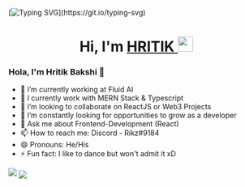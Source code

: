 [![Typing SVG](https://readme-typing-svg.herokuapp.com?size=24&width=600&lines=Welcome+To+HRITIK's+GitHub+Profile!)](https://git.io/typing-svg)

<h1 align="center">Hi, I'm <a href="https://www.linkedin.com/in/hritikbakshi/" target="_blank"> HRITIK </a> <img src="https://raw.githubusercontent.com/MartinHeinz/MartinHeinz/master/wave.gif" width="30px"></h1>

### Hola, I'm Hritik Bakshi 👋

- 🔭 I’m currently working at Fluid AI
- 🌱 I currently work with MERN Stack & Typescript
- 👯 I’m looking to collaborate on ReactJS or Web3 Projects
- 🤔 I’m constantly looking for opportunities to grow as a developer
- 💬 Ask me about Frontend-Development (React)
- 📫 How to reach me: Discord - Rikz#9184
- 😄 Pronouns: He/His
- ⚡ Fun fact: I like to dance but won't admit it xD


<img src="https://github-readme-stats.vercel.app/api?username=hritikb27&&show_icons=true&title_color=ffffff&icon_color=bb2acf&text_color=daf7dc&bg_color=151515">

<img align="center" src="https://github-readme-stats.anuraghazra1.vercel.app/api/top-langs/?username=hritikb27&layout=compact&theme=radical" />
